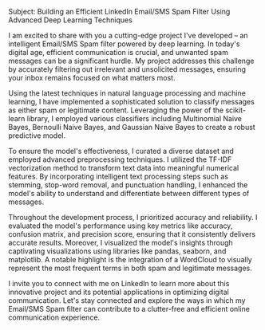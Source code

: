 Subject: Building an Efficient LinkedIn Email/SMS Spam Filter Using Advanced Deep Learning Techniques

I am excited to share with you a cutting-edge project I've developed – an intelligent Email/SMS Spam filter powered by deep learning. In today's digital age, efficient communication is crucial, and unwanted spam messages can be a significant hurdle. My project addresses this challenge by accurately filtering out irrelevant and unsolicited messages, ensuring your inbox remains focused on what matters most.

Using the latest techniques in natural language processing and machine learning, I have implemented a sophisticated solution to classify messages as either spam or legitimate content. Leveraging the power of the scikit-learn library, I employed various classifiers including Multinomial Naive Bayes, Bernoulli Naive Bayes, and Gaussian Naive Bayes to create a robust predictive model.

To ensure the model's effectiveness, I curated a diverse dataset and employed advanced preprocessing techniques. I utilized the TF-IDF vectorization method to transform text data into meaningful numerical features. By incorporating intelligent text processing steps such as stemming, stop-word removal, and punctuation handling, I enhanced the model's ability to understand and differentiate between different types of messages.

Throughout the development process, I prioritized accuracy and reliability. I evaluated the model's performance using key metrics like accuracy, confusion matrix, and precision score, ensuring that it consistently delivers accurate results. Moreover, I visualized the model's insights through captivating visualizations using libraries like pandas, seaborn, and matplotlib. A notable highlight is the integration of a WordCloud to visually represent the most frequent terms in both spam and legitimate messages.

I invite you to connect with me on LinkedIn to learn more about this innovative project and its potential applications in optimizing digital communication. Let's stay connected and explore the ways in which my Email/SMS Spam filter can contribute to a clutter-free and efficient online communication experience.